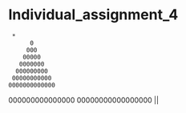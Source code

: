 # Individual_assignment_4


     *
          0
         000
        00000
       0000000
      000000000
     00000000000
    0000000000000
   000000000000000
  00000000000000000
          ||
